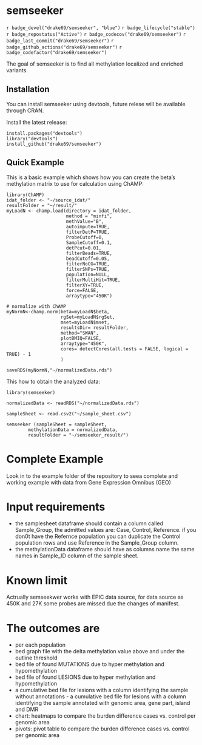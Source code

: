 <!-- README.md is generated from README.Rmd. Please edit that file -->

# semseeker

<!-- badges: start -->
`r badge_devel("drake69/semseeker", "blue")`
`r badge_lifecycle("stable")`
`r badge_repostatus("Active")`
`r badge_codecov("drake69/semseeker")`
`r badge_last_commit("drake69/semseeker")`
`r badge_github_actions("drake69/semseeker")`
`r badge_codefactor("drake69/semseeker")`
<!-- badges: end -->

The goal of semseeker is to find all methylation localized and enriched
variants.

## Installation

You can install semseeker using devtools, future relese will be
available through CRAN.

Install the latest release:

    install.packages("devtools")
    library("devtools")
    install_github("drake69/semseeker")

## Quick Example

This is a basic example which shows how you can create the beta’s
methylation matrix to use for calculation using ChAMP:


    library(ChAMP)
    idat_folder <- "~/source_idat/"
    resultFolder = "~/result/"
    myLoadN <- champ.load(directory = idat_folder,
                          method = "minfi",
                          methValue="B",
                          autoimpute=TRUE,
                          filterDetP=TRUE,
                          ProbeCutoff=0,
                          SampleCutoff=0.1,
                          detPcut=0.01,
                          filterBeads=TRUE,
                          beadCutoff=0.05,
                          filterNoCG=TRUE,
                          filterSNPs=TRUE,
                          population=NULL,
                          filterMultiHit=TRUE,
                          filterXY=TRUE,
                          force=FALSE,
                          arraytype="450K")

    # normalize with ChAMP
    myNormN<-champ.norm(beta=myLoadN$beta,
                        rgSet=myLoadN$rgSet,
                        mset=myLoadN$mset,
                        resultsDir= resultFolder,
                        method="SWAN",
                        plotBMIQ=FALSE,
                        arraytype="450K",
                        cores= detectCores(all.tests = FALSE, logical = TRUE) - 1
                        )

    saveRDS(myNormN,"~/normalizedData.rds")

This how to obtain the analyzed data:

    library(semseeker)

    normalizedData <- readRDS("~/normalizedData.rds")

    sampleSheet <- read.csv2("~/sample_sheet.csv")

    semseeker (sampleSheet = sampleSheet, 
            methylationData = normalizedData,
            resultFolder = "~/semseeker_result/")

# Complete Example

Look in to the example folder of the repository to seea complete and working example with data from Gene Expression Omnibus (GEO)

# Input requirements
- the samplesheet dataframe should contain a column called Sample_Group, the admitted values are: Case, Control, Reference. if you don0t have the Refernce population you can duplicate the Control population rows and use Reference in the Sample_Group column.
- the methylationData dataframe should have as columns name the same names in Sample_ID column of the sample sheet.

# Known limit

Actrually semseekwer works with EPIC data source, for data source as 450K and 27K some probes are missed due the changes of manifest.

# The outcomes are
<ul>
<li>
per each population
</li>
<li>
bed graph file with the delta methylation value above and under the
outline threshold
</li>
<li>
bed file of found MUTATIONS due to hyper methylation and hypomethylation
</li>
<li>
bed file of found LESIONS due to hyper methylation and hypomethylation
</li>
<li>
a cumulative bed file for lesions with a column identifying the sample
without annotations - a cumulative bed file for lesions with a column
identifying the sample annotated with genomic area, gene part, island
and DMR
</li>
<li>
chart: heatmaps to compare the burden difference cases vs. control per
genomic area
</li>
<li>
pivots: pivot table to compare the burden difference cases vs. control
per genomic area
</li>
</ul>
<!-- What is special about using `README.Rmd` instead of just `README.md`? You can include R chunks like so: -->
<!-- ```{r cars} -->
<!-- summary(cars) -->
<!-- ``` -->
<!-- You'll still need to render `README.Rmd` regularly, to keep `README.md` up-to-date. -->
<!-- You can also embed plots, for example: -->
<!-- ```{r pressure, echo = FALSE} -->
<!-- plot(pressure) -->
<!-- ``` -->
<!-- In that case, don't forget to commit and push the resulting figure files, so they display on GitHub! -->
